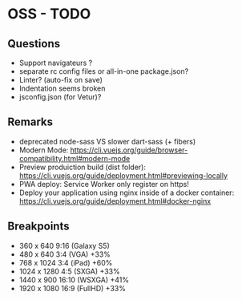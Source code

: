 # OSS - TODO

## Questions

* Support navigateurs ?
* separate rc config files or all-in-one package.json?
* Linter? (auto-fix on save)
* Indentation seems broken
* jsconfig.json (for Vetur)?

## Remarks

* deprecated node-sass VS slower dart-sass (+ fibers)
* Modern Mode: https://cli.vuejs.org/guide/browser-compatibility.html#modern-mode
* Preview produiction build (dist folder): https://cli.vuejs.org/guide/deployment.html#previewing-locally
* PWA deploy: Service Worker only register on https!
* Deploy your application using nginx inside of a docker container: https://cli.vuejs.org/guide/deployment.html#docker-nginx

## Breakpoints

*  360 x 640    9:16    (Galaxy S5)
*  480 x 640    3:4     (VGA)           +33%
*  768 x 1024   3:4     (iPad)          +60%
* 1024 x 1280   4:5     (SXGA)          +33%
* 1440 x 900    16:10   (WSXGA)         +41%
* 1920 x 1080   16:9    (FullHD)        +33%